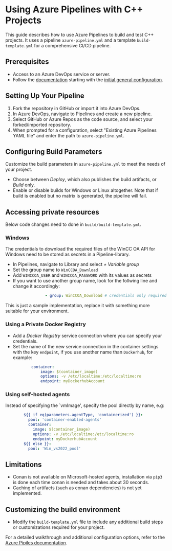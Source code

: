 # Using Azure Pipelines with C++ Projects

This guide describes how to use Azure Pipelines to build and test C++ projects.
It uses a pipeline `azure-pipeline.yml` and a template `build-template.yml` for a comprehensive CI/CD pipeline.

## Prerequisites

- Access to an Azure DevOps service or server.
- Follow the [documentation](../README.md) starting with the [initial general configuration](../README.md#initial-general-configuration).

## Setting Up Your Pipeline

1. Fork the repository in GitHub or import it into Azure DevOps.
2. In Azure DevOps, navigate to Pipelines and create a new pipeline.
3. Select GitHub or Azure Repos as the code source, and select your forked/imported repository.
4. When prompted for a configuration, select "Existing Azure Pipelines YAML file" and enter the path to `azure-pipeline.yml`.

## Configuring Build Parameters

Customize the build parameters in `azure-pipeline.yml` to meet the needs of your project.
- Choose between *Deploy*, which also publishes the build artifacts, or *Build* only.
- Enable or disable builds for Windows or Linux altogether. Note that if build is enabled but no matrix is generated, the pipeline will fail.

## Accessing private resources

Below code changes need to done in `build/build-template.yml`.

### Windows

The credentials to download the required files of the WinCC OA API for Windows need to be stored as secrets in a Pipeline-library.

- In Pipelines, navigate to Library and select *+ Variable group*
- Set the group name to `WinCCOA_Download`
- Add `WINCCOA_USER` and `WINCCOA_PASSWORD` with its values as secrets
- If you want to use another group name, look for the follwing line and change it accordingly:
  ```yaml
                - group: WinCCOA_Download # credentials only required for native agents
  ```

This is just a sample implementation, replace it with something more suitable for your environment.

### Using a Private Docker Registry

- Add a *Docker Registry* service connection where you can specify your credentials.
- Set the name of the new service connection in the container settings with the key `endpoint`, if you use another name than `Dockerhub`, for example:
    ```yaml
            container:
                image: $(container_image)
                options: -v /etc/localtime:/etc/localtime:ro
                endpoint: myDockerhubAccount
    ```

### Using self-hosted agents

Instead of specifying the `vmImage', specify the pool directly by name, e.g:
```yaml
        ${{ if eq(parameters.agentType, 'containerized') }}:
          pool: 'container-enabled-agents'
          container:
            image: $(container_image)
            options: -v /etc/localtime:/etc/localtime:ro
            endpoint: myDockerhubAccount
        ${{ else }}:
          pool: 'Win_vs2022_pool'
```

## Limitations

- Conan is not available on Microsoft-hosted agents, installation via `pip3` is done each time conan is needed and takes about 30 seconds.
- Caching of artifacts (such as conan dependencies) is not yet implemented.

## Customizing the build environment

- Modify the `build-template.yml` file to include any additional build steps or customizations required for your project.

For a detailed walkthrough and additional configuration options, refer to the [Azure Pipiles documentation](https://docs.microsoft.com/en-us/azure/devops/pipelines/?view=azure-devops).
